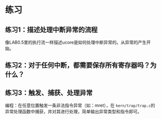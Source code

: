 # 练习

## 练习1：描述处理中断异常的流程

像LAB0.5里的执行流一样描述ucore是如何处理中断异常的。从异常的产生开始。

## 练习2：对于任何中断，都需要保存所有寄存器吗？为什么？

## 练习3：触发、捕获、处理异常

编程：在任意位置触发一条非法指令异常（如：mret），在 `kern/trap/trap.c`的异常处理函数中捕获，并对其进行处理，简单输出异常类型和指令即可。

